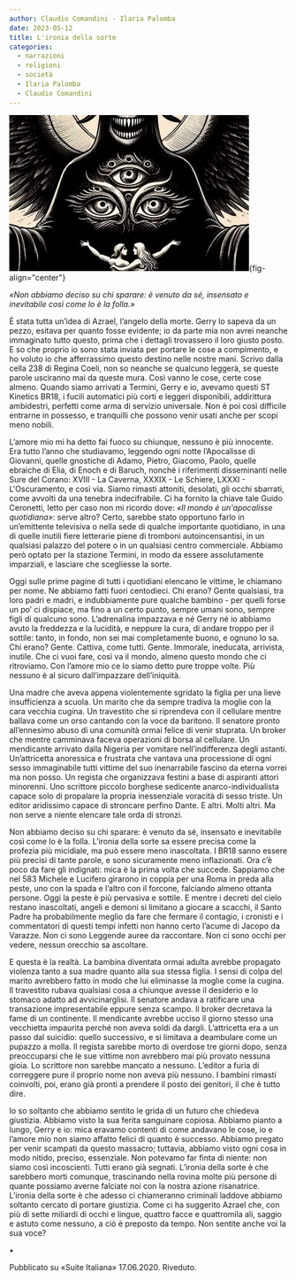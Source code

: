 ```yaml
---
author: Claudio Comandini - Ilaria Palomba
date: 2023-05-12 
title: L'ironia della sorte
categories:
  - narrazioni
  - religioni
  - società
  - Ilaria Palomba
  - Claudio Comandini
---
```


![](images/azrael1-03.jpeg){fig-align="center"}

*«Non abbiamo deciso su chi sparare: è venuto da sé, insensato e inevitabile così come lo è la folla.»*

È stata tutta un’idea di Azrael, l’angelo della morte. Gerry lo sapeva da un pezzo, esitava per quanto fosse evidente; io da parte mia non avrei neanche immaginato tutto questo, prima che i dettagli trovassero il loro giusto posto. E so che proprio io sono stata inviata per portare le cose a compimento, e ho voluto io che afferrassimo questo destino nelle nostre mani. Scrivo dalla cella 238 di Regina Coeli, non so neanche se qualcuno leggerà, se queste parole usciranno mai da queste mura. Così vanno le cose, certe cose almeno. Quando siamo arrivati a Termini, Gerry e io, avevamo questi ST Kinetics BR18, i fucili automatici più corti e leggeri disponibili, addirittura ambidestri, perfetti come arma di servizio universale. Non è poi così difficile entrarne in possesso, e tranquilli che possono venir usati anche per scopi meno nobili.

L’amore mio mi ha detto fai fuoco su chiunque, nessuno è più innocente. Era tutto l’anno che studiavamo, leggendo ogni notte l’Apocalisse di Giovanni, quelle gnostiche di Adamo, Pietro, Giacomo, Paolo, quelle ebraiche di Elia, di Enoch e di Baruch, nonché i riferimenti disseminanti nelle Sure del Corano: XVIII - La Caverna, XXXIX - Le Schiere, LXXXI - L'Oscuramento, e così via. Siamo rimasti attoniti, desolati, gli occhi sbarrati, come avvolti da una tenebra indecifrabile. Ci ha fornito la chiave tale Guido Ceronetti, letto per caso non mi ricordo dove: *«Il mondo è un'apocalisse quotidiana»*: serve altro? Certo, sarebbe stato opportuno farlo in un’emittente televisiva o nella sede di qualche importante quotidiano, in una di quelle inutili fiere letterarie piene di tromboni autoincensantisi, in un qualsiasi palazzo del potere o in un qualsiasi centro commerciale. Abbiamo però optato per la stazione Termini, in modo da essere assolutamente imparziali, e lasciare che scegliesse la sorte.

Oggi sulle prime pagine di tutti i quotidiani elencano le vittime, le chiamano per nome. Ne abbiamo fatti fuori centodieci. Chi erano? Gente qualsiasi, tra loro padri e madri, e indubbiamente pure qualche bambino - per quelli forse un po’ ci dispiace, ma fino a un certo punto, sempre umani sono, sempre figli di qualcuno sono. L’adrenalina impazzava e né Gerry né io abbiamo avuto la freddezza e la lucidità, e neppure la cura, di andare troppo per il sottile: tanto, in fondo, non sei mai completamente buono, e ognuno lo sa. Chi erano? Gente. Cattiva, come tutti. Gente. Immorale, ineducata, arrivista, inutile. Che ci vuoi fare, così va il mondo, almeno questo mondo che ci ritroviamo. Con l’amore mio ce lo siamo detto pure troppe volte. Più nessuno è al sicuro dall’impazzare dell’iniquità.

Una madre che aveva appena violentemente sgridato la figlia per una lieve insufficienza a scuola. Un marito che da sempre tradiva la moglie con la cara vecchia cugina. Un travestito che si riprendeva con il cellulare mentre ballava come un orso cantando con la voce da baritono. Il senatore pronto all’ennesimo abuso di una comunità ormai felice di venir stuprata. Un broker che mentre camminava faceva operazioni di borsa al cellulare. Un mendicante arrivato dalla Nigeria per vomitare nell’indifferenza degli astanti. Un’attricetta anoressica e frustrata che vantava una processione di ogni sesso immaginabile tutti vittime del suo inenarrabile fascino da eterna vorrei ma non posso. Un regista che organizzava festini a base di aspiranti attori minorenni. Uno scrittore piccolo borghese sedicente anarco-individualista capace solo di propalare la propria inessenziale voracità di sesso triste. Un editor aridissimo capace di stroncare perfino Dante. E altri. Molti altri. Ma non serve a niente elencare tale orda di stronzi.

Non abbiamo deciso su chi sparare: è venuto da sé, insensato e inevitabile così come lo è la folla. L’ironia della sorte sa essere precisa come la profezia più micidiale, ma può essere meno inascoltata. I BR18 sanno essere più precisi di tante parole, e sono sicuramente meno inflazionati. Ora c’è poco da fare gli indignati: mica è la prima volta che succede. Sappiamo che nel 583 Michele e Lucifero girarono in coppia per una Roma in preda alla peste, uno con la spada e l’altro con il forcone, falciando almeno ottanta persone. Oggi la peste è più pervasiva e sottile. E mentre i decreti del cielo restano inascoltati, angeli e demoni si limitano a giocare a scacchi, il Santo Padre ha probabilmente meglio da fare che fermare il contagio, i cronisti e i commentatori di questi tempi infetti non hanno certo l’acume di Jacopo da Varazze. Non ci sono Leggende auree da raccontare. Non ci sono occhi per vedere, nessun orecchio sa ascoltare.

E questa è la realtà. La bambina diventata ormai adulta avrebbe propagato violenza tanto a sua madre quanto alla sua stessa figlia. I sensi di colpa del marito avrebbero fatto in modo che lui eliminasse la moglie come la cugina. Il travestito rubava qualsiasi cosa a chiunque avesse il desiderio e lo stomaco adatto ad avvicinarglisi. Il senatore andava a ratificare una transazione impresentabile eppure senza scampo. Il broker decretava la fame di un continente. Il mendicante avrebbe ucciso il giorno stesso una vecchietta impaurita perché non aveva soldi da dargli. L’attricetta era a un passo dal suicidio: quello successivo, e si limitava a deambulare come un pupazzo a molla. Il regista sarebbe morto di overdose tre giorni dopo, senza preoccuparsi che le sue vittime non avrebbero mai più provato nessuna gioia. Lo scrittore non sarebbe mancato a nessuno. L’editor a furia di correggere pure il proprio nome non aveva più nessuno. I bambini rimasti coinvolti, poi, erano già pronti a prendere il posto dei genitori, il che è tutto dire.

Io so soltanto che abbiamo sentito le grida di un futuro che chiedeva giustizia. Abbiamo visto la sua ferita sanguinare copiosa. Abbiamo pianto a lungo, Gerry e io: mica eravamo contenti di come andavano le cose, io e l’amore mio non siamo affatto felici di quanto è successo. Abbiamo pregato per venir scampati da questo massacro; tuttavia, abbiamo visto ogni cosa in modo nitido, preciso, essenziale. Non potevamo far finta di niente: non siamo così incoscienti. Tutti erano già segnati. L’ironia della sorte è che sarebbero morti comunque, trascinando nella rovina molte più persone di quante possiamo averne falciate noi con la nostra azione risanatrice. L’ironia della sorte è che adesso ci chiameranno criminali laddove abbiamo soltanto cercato di portare giustizia. Come ci ha suggerito Azrael che, con più di sette miliardi di occhi e lingue, quattro facce e quattromila ali, saggio e astuto come nessuno, a ciò è preposto da tempo. Non sentite anche voi la sua voce?

•

Pubblicato su «Suite Italiana» 17.06.2020. Riveduto.
